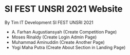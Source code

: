 # SI FEST UNSRI 2021 Website

By Tim IT Development SI FEST UNSRI 2021
- A. Farhan Augustiansyah (Create Competition Page)
- Moses Rinaldy (Create Login Admin Page)
- Muhammad Aminuddin (Create Another Page)
- Yogi Maha Putra (Create About Section in Landing Page)
